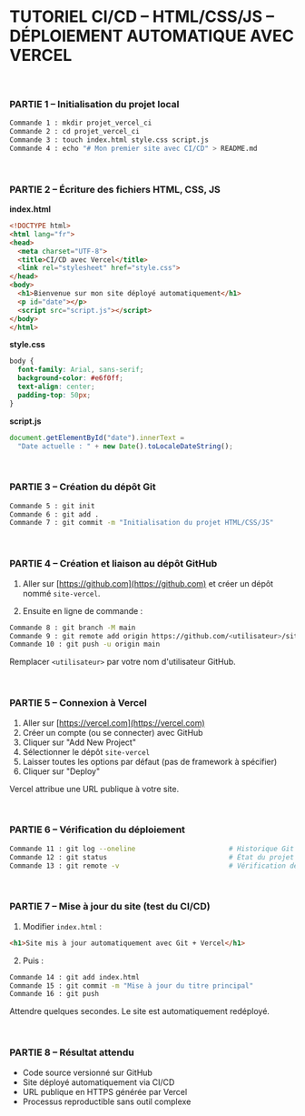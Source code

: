 # TUTORIEL CI/CD – HTML/CSS/JS – DÉPLOIEMENT AUTOMATIQUE AVEC VERCEL

<br/>

### PARTIE 1 – Initialisation du projet local

```bash
Commande 1 : mkdir projet_vercel_ci
Commande 2 : cd projet_vercel_ci
Commande 3 : touch index.html style.css script.js
Commande 4 : echo "# Mon premier site avec CI/CD" > README.md
```

<br/>

### PARTIE 2 – Écriture des fichiers HTML, CSS, JS

**index.html**
```html
<!DOCTYPE html>
<html lang="fr">
<head>
  <meta charset="UTF-8">
  <title>CI/CD avec Vercel</title>
  <link rel="stylesheet" href="style.css">
</head>
<body>
  <h1>Bienvenue sur mon site déployé automatiquement</h1>
  <p id="date"></p>
  <script src="script.js"></script>
</body>
</html>
```

**style.css**
```css
body {
  font-family: Arial, sans-serif;
  background-color: #e6f0ff;
  text-align: center;
  padding-top: 50px;
}
```

**script.js**
```javascript
document.getElementById("date").innerText =
  "Date actuelle : " + new Date().toLocaleDateString();
```

<br/>

### PARTIE 3 – Création du dépôt Git

```bash
Commande 5 : git init
Commande 6 : git add .
Commande 7 : git commit -m "Initialisation du projet HTML/CSS/JS"
```

<br/>

### PARTIE 4 – Création et liaison au dépôt GitHub

1. Aller sur [https://github.com](https://github.com) et créer un dépôt nommé `site-vercel`.

2. Ensuite en ligne de commande :

```bash
Commande 8 : git branch -M main
Commande 9 : git remote add origin https://github.com/<utilisateur>/site-vercel.git
Commande 10 : git push -u origin main
```

Remplacer `<utilisateur>` par votre nom d'utilisateur GitHub.

<br/>

### PARTIE 5 – Connexion à Vercel

1. Aller sur [https://vercel.com](https://vercel.com)
2. Créer un compte (ou se connecter) avec GitHub
3. Cliquer sur "Add New Project"
4. Sélectionner le dépôt `site-vercel`
5. Laisser toutes les options par défaut (pas de framework à spécifier)
6. Cliquer sur "Deploy"

Vercel attribue une URL publique à votre site.

<br/>

### PARTIE 6 – Vérification du déploiement

```bash
Commande 11 : git log --oneline                       # Historique Git
Commande 12 : git status                              # État du projet
Commande 13 : git remote -v                           # Vérification de la connexion à GitHub
```

<br/>

### PARTIE 7 – Mise à jour du site (test du CI/CD)

1. Modifier `index.html` :

```html
<h1>Site mis à jour automatiquement avec Git + Vercel</h1>
```

2. Puis :

```bash
Commande 14 : git add index.html
Commande 15 : git commit -m "Mise à jour du titre principal"
Commande 16 : git push
```

Attendre quelques secondes. Le site est automatiquement redéployé.

<br/>

### PARTIE 8 – Résultat attendu

- Code source versionné sur GitHub
- Site déployé automatiquement via CI/CD
- URL publique en HTTPS générée par Vercel
- Processus reproductible sans outil complexe

<br/>
